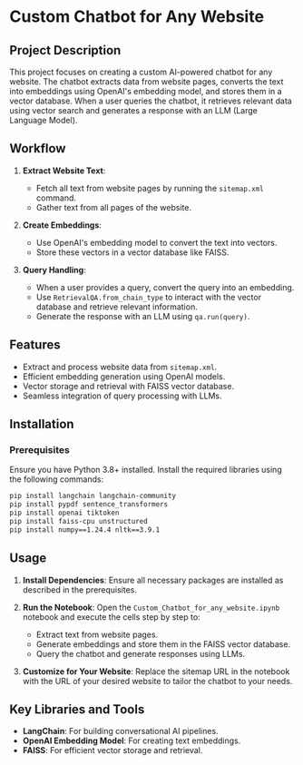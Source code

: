 # Custom Chatbot for Any Website

## Project Description

This project focuses on creating a custom AI-powered chatbot for any website. The chatbot extracts data from website pages, converts the text into embeddings using OpenAI's embedding model, and stores them in a vector database. When a user queries the chatbot, it retrieves relevant data using vector search and generates a response with an LLM (Large Language Model).

## Workflow

1. **Extract Website Text**:

   - Fetch all text from website pages by running the `sitemap.xml` command.
   - Gather text from all pages of the website.

2. **Create Embeddings**:

   - Use OpenAI's embedding model to convert the text into vectors.
   - Store these vectors in a vector database like FAISS.

3. **Query Handling**:

   - When a user provides a query, convert the query into an embedding.
   - Use `RetrievalQA.from_chain_type` to interact with the vector database and retrieve relevant information.
   - Generate the response with an LLM using `qa.run(query)`.

## Features

- Extract and process website data from `sitemap.xml`.
- Efficient embedding generation using OpenAI models.
- Vector storage and retrieval with FAISS vector database.
- Seamless integration of query processing with LLMs.

## Installation

### Prerequisites

Ensure you have Python 3.8+ installed. Install the required libraries using the following commands:

```bash
pip install langchain langchain-community
pip install pypdf sentence_transformers
pip install openai tiktoken
pip install faiss-cpu unstructured
pip install numpy==1.24.4 nltk==3.9.1
```

## Usage

1. **Install Dependencies**:
   Ensure all necessary packages are installed as described in the prerequisites.

2. **Run the Notebook**:
   Open the `Custom_Chatbot_for_any_website.ipynb` notebook and execute the cells step by step to:

   - Extract text from website pages.
   - Generate embeddings and store them in the FAISS vector database.
   - Query the chatbot and generate responses using LLMs.

3. **Customize for Your Website**:
   Replace the sitemap URL in the notebook with the URL of your desired website to tailor the chatbot to your needs.

## Key Libraries and Tools

- **LangChain**: For building conversational AI pipelines.
- **OpenAI Embedding Model**: For creating text embeddings.
- **FAISS**: For efficient vector storage and retrieval.




